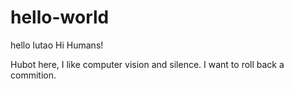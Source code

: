 # hello-world
hello lutao
Hi Humans!

Hubot here, I like computer vision and silence.
I want to roll back a commition.

